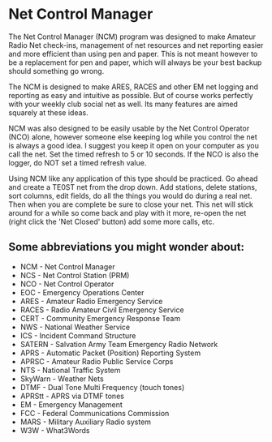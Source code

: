 # Net Control Manager
The Net Control Manager (NCM) program was designed to make Amateur Radio Net check-ins, management of net resources and net reporting easier and more efficient than using pen and paper. This is not meant however to be a replacement for pen and paper, which will always be your best backup should something go wrong.

The NCM is designed to make ARES, RACES and other EM net logging and reporting as easy and intuitive as possible. But of course works perfectly with your weekly club social net as well. Its many features are aimed squarely at these ideas.

NCM was also designed to be easily usable by the Net Control Operator (NCO) alone, however someone else keeping log while you control the net is always a good idea. I suggest you keep it open on your computer as you call the net. Set the timed refresh to 5 or 10 seconds. If the NCO is also the logger, do NOT set a timed refresh value.

Using NCM like any application of this type should be practiced. Go ahead and create a TE0ST net from the drop down. Add stations, delete stations, sort columns, edit fields, do all the things you would do during a real net. Then when you are complete be sure to close your net. This net will stick around for a while so come back and play with it more, re-open the net (right click the 'Net Closed' button) add some more calls, etc. 

## Some abbreviations you might wonder about:
- NCM - Net Control Manager
- NCS - Net Control Station (PRM)
- NCO - Net Control Operator
- EOC - Emergency Operations Center
- ARES - Amateur Radio Emergency Service
- RACES - Radio Amateur Civil Emergency Service
- CERT - Community Emergency Response Team
- NWS - National Weather Service
- ICS - Incident Command Structure
- SATERN - Salvation Army Team Emergency Radio Network
- APRS - Automatic Packet (Position) Reporting System
- APRSC - Amateur Radio Public Service Corps
- NTS - National Traffic System
- SkyWarn - Weather Nets
- DTMF - Dual Tone Multi Frequency (touch tones)
- APRStt - APRS via DTMF tones
- EM - Emergency Management
- FCC - Federal Communications Commission
- MARS - Military Auxiliary Radio system
- W3W - What3Words


